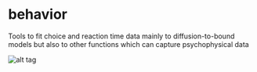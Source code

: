 # behavior
Tools to fit choice and reaction time data mainly to diffusion-to-bound models but also
to other functions which can capture psychophysical data

![alt tag](https://raw.github.com/lwoloszy/behavior/master/img/beliefmap.png)
